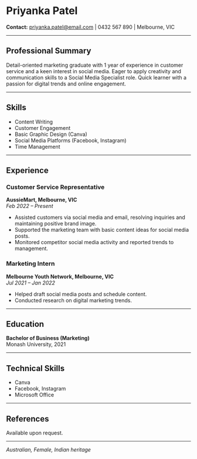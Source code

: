 # Priyanka Patel

**Contact:** priyanka.patel@email.com | 0432 567 890 | Melbourne, VIC

---

## Professional Summary

Detail-oriented marketing graduate with 1 year of experience in customer service and a keen interest in social media. Eager to apply creativity and communication skills to a Social Media Specialist role. Quick learner with a passion for digital trends and online engagement.

---

## Skills

- Content Writing
- Customer Engagement
- Basic Graphic Design (Canva)
- Social Media Platforms (Facebook, Instagram)
- Time Management

---

## Experience

### Customer Service Representative

**AussieMart, Melbourne, VIC**  
_Feb 2022 – Present_

- Assisted customers via social media and email, resolving inquiries and maintaining positive brand image.
- Supported the marketing team with basic content ideas for social media posts.
- Monitored competitor social media activity and reported trends to management.

### Marketing Intern

**Melbourne Youth Network, Melbourne, VIC**  
_Jul 2021 – Jan 2022_

- Helped draft social media posts and schedule content.
- Conducted research on digital marketing trends.

---

## Education

**Bachelor of Business (Marketing)**  
Monash University, 2021

---

## Technical Skills

- Canva
- Facebook, Instagram
- Microsoft Office

---

## References

Available upon request.

---

_Australian, Female, Indian heritage_
